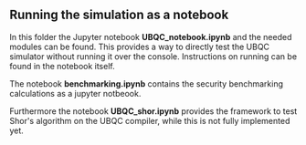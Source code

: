 ## Running the simulation as a notebook

In this folder the Jupyter notebook **UBQC_notebook.ipynb** and the needed modules can be found. This provides a way to directly test the UBQC simulator without running it over the console. Instructions on running can be found in the notebook itself.

The notebook **benchmarking.ipynb** contains the security benchmarking calculations as a jupyter notbeook.

Furthermore the notebook **UBQC_shor.ipynb** provides the framework to test Shor's algorithm on the UBQC compiler, while this is not fully implemented yet.
